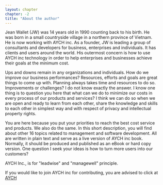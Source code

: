 ```yaml
---
layout: chapter
chapter: -2
title: "About the author"
---
```


Jean Wallet (JW) was 14 years old in 1990 counting back to his birth. He was born in a small countryside village in a northern province of Vietnam. 
He is now working with AYCH inc. As a founder, JW is leading a group of consultants and developers for business, enterprises and individuals. It has clients and users around the world.
His outermost concern is how to use AYCH inc technology in order to help enterprises and businesses achieve their goals at the minimum cost.

Ups and downs remain in any organizations and individuals. How do we improve our business performances?
Resources, efforts and goals are great things to come up with. Planning always takes time and resources to do so. Improvements or challenges? I do not know exactly the answer. I know one thing is to question you here that what can we do to minimize our costs in every process of our products and services?
I think we can do so when we are open and ready to learn from each other, share the knowledge and skills to each other in simplest way and with respect of privacy and intellectual property rights.

You are here because you put your priorities to reach the best cost service and products. We also do the same. In this short description, you will find about other 16 topics related to management and software development. All are written in plain text and serve as a live version of AYCH inc book. Normally, it should be produced and published as an eBook or hard copy version.
One question I seek your ideas is how to turn more users into our customers?

AYCH Inc., is  for "leadwise" and "managewell" principle.

If you would like to join AYCH inc for contributing, you are advised to click at [AYCH](https://github.com/apps/aychome/)
